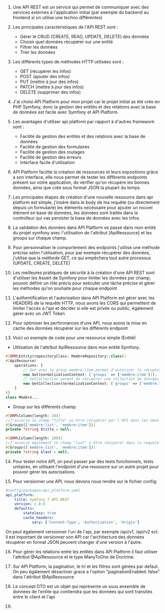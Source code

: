 1. Une API REST est un service qui permet de communiquer avec des services externes à l'application initial (par exemple du backend au frontend si on utilise une techno différentes)

2. Les principales caractéristiques de l'API REST sont :
    - Gérer le CRUD (CREATE, READ, UPDATE, DELETE) des données
    - Choisir quel données récupérer sur une entité
    - Filtrer les données
    - Trier les données

3. Les différents types de méthodes HTTP utilisées sont :
    - GET (récupérer les infos)
    - POST (ajouter des infos)
    - PUT (mettre à jour des infos)
    - PATCH (mettre à jour des infos)
    - DELETE (supprimer des infos)

4. J'ai choisi API Platform pour mon projet car le projet initial as été crée en PHP Symfony, donc la gestion des entités et des relations avec la base de données est facile avec Symfony et API Platform.

5. Les avantages d'utiliser api platform par rapport à d'autres framework sont :
    - Facilité de gestion des entités et des relations avec la base de données
    - Facilité de gestion des formulaires
    - Facilité de gestion des routages
    - Facilité de gestion des erreurs
    - Interface facile d'utilisation

6. API Platform facilite la création de ressources et leurs expositions grâce a son interface, elle nous permet de tester les différents endpoints présent sur notre application, de vérifier qu'on récupère les bonnes données, ainsi que crée sous format JSON la plupart du temps.

7. Les principales étapes de création d'une nouvelle ressource dans api platform est simple, j'insère dans le body de ma requête (ou directement depuis un formulaire) les éléments necéssaire pour ajouter un nouvel élément en base de données, les données sont traités dans le controlleur qui vas persister la base de données avec les infos.

8. La validation des données dans API Platform se passe dans mon entité du projet symfony avec l'utilisation de l'attribut [ApiRessource] et les groups sur chaque champ.

9. Pour personnaliser le comportement des endpoints j'utilise une méthode précise selon l'utilisation, pour par exemple récupérer des données, j'utilise que la méthode GET, ce qui empêchera tout autre processus (UPDATE, CREATE, DELETE)

10. Les meilleures pratiques de sécurité à la création d'une API REST sont d'utiliser les Assert de Symfony pour limiter les données par champ, pouvoir définir un rôle précis pour exécuter une tâche précise et gérer les méthodes qu'on souhaite pour chaque endpoint

11. L'authentification et l'autorisation dans API Platform est gérer avec les HEADERS de la requête HTTP, nous avons les CORS qui permettent de limiter l'accès à l'api et décider si elle est privée ou public, également gérer avec un JWT Token

12. Pour optimiser les performances d'une API, nous avons la mise en cache des données récupérer sur les différents endpoint

13. Voici un exemple de code pour une ressource simple (Entité)

- Utilisation de l'attribut ApiRessource dans mon entité Symfony:

```php
#[ORM\Entity(repositoryClass: MembreRepository::class)]
#[ApiResource(
    operations: [
        // Get avec le group membre:item permet d'autoriser la récupération de la données par cette méthode au group membre:item
        new Get(normalizationContext: ['groups' => ['membre:item']]),
        // GetCollection permet de récupérer une collection de données et est groupé par membre:list
        new GetCollection(normalizationContext: ['groups' => ['membre:list']])
    ]
)]
class Membre...
```

- Group sur les différents champ:
```php
#[ORM\Column(length: 20)]
//J'associe le champ "title" as être récupérer par l'API dans les deux groups crée auparavant
#[Groups(['membre:list', 'membre:item'])]
private ?string $title = null;

#[ORM\Column(length: 100)]
//J'associe également le champ "last" a être récupérer dans la requete API
#[Groups(['membre:list', 'membre:item'])]
private ?string $last = null;
```

14. Pour tester notre API, on peut passer par des tests fonctionnels, tests unitaires, en utilisant l'endpoint d'une ressource sur un autre projet pour pouvoir gérer les autorisations.

15. Pour versionner une API, nous devons nous rendre sur le fichier config:
```yaml
#config/packages/api_platform.yaml
api_platform:
    title: Symfony 7 API REST
    version: 1.0.0
    defaults:
        stateless: true
        cache_headers:
            vary: ['Content-Type', 'Authorization', 'Origin']
```
On peut également versionner l'uri de l'api, par exemple /api/v1, /api/v2 ect.
Il est important de versionner son API car l'architecture des données récupérer en format JSON peuvent changer d'une version à l'autre.

16. Pour gérer les relations entre les entités dans API Platform il faut utiliser l'attribut @ApiRessource et le type ManyToOne de Doctrine.

17. Sur API Platform, la pagination, le tri et les filtres sont gérées par defaut. On peu également désactiver grace a l'option "paginationEnabled: false" dans l'attribut @ApiRessource

18. Le concept DTO est un objet qui représente un sous ensemble de donnees de l'entite qui contiendra que les données qui sont transités entre le client et l'api

19.
